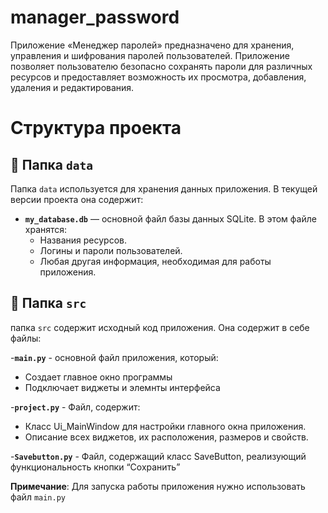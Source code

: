 # manager_password

Приложение «Менеджер паролей» предназначено для хранения, управления и шифрования паролей пользователей. Приложение позволяет пользователю безопасно сохранять пароли для различных ресурсов и предоставляет возможность их просмотра, добавления, удаления и редактирования.

# Структура проекта

## 📂 Папка `data`

Папка `data` используется для хранения данных приложения. В текущей версии проекта она содержит:

- **`my_database.db`** — основной файл базы данных SQLite. В этом файле хранятся:
  - Названия ресурсов.
  - Логины и пароли пользователей.
  - Любая другая информация, необходимая для работы приложения.


## 📂 Папка `src`
папка `src` содержит исходный код приложения. Она содержит в себе файлы:

-**`main.py`** - основной файл приложения, который:
  - Создает главное окно программы
  - Подключает виджеты и элемнты интерфейса


-**`project.py`** - Файл, содержит:
  
  - Класс Ui_MainWindow для настройки главного окна приложения.
  - Описание всех виджетов, их расположения, размеров и свойств.


-**`Savebutton.py`** - Файл, содержащий класс SaveButton, реализующий функциональность кнопки “Сохранить”


 **Примечание**: Для запуска работы приложения нужно использовать файл `main.py`